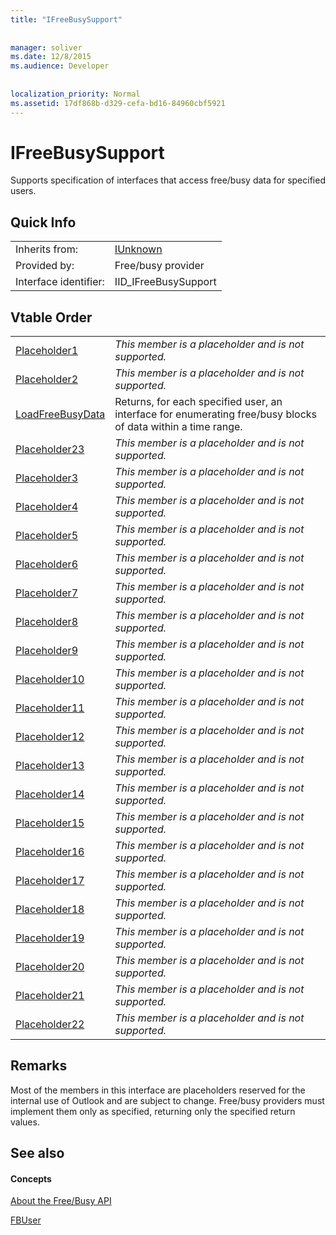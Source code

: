 ```yaml
---
title: "IFreeBusySupport"
 
 
manager: soliver
ms.date: 12/8/2015
ms.audience: Developer
 
 
localization_priority: Normal
ms.assetid: 17df868b-d329-cefa-bd16-84960cbf5921
---
```


# IFreeBusySupport

Supports specification of interfaces that access free/busy data for specified users. 
  
## Quick Info

|||
|:-----|:-----|
|Inherits from:  <br/> |[IUnknown](http://msdn.microsoft.com/library/33f1d79a-33fc-4ce5-a372-e08bda378332%28Office.15%29.aspx) <br/> |
|Provided by:  <br/> |Free/busy provider  <br/> |
|Interface identifier:  <br/> |IID_IFreeBusySupport  <br/> |
   
## Vtable Order

|||
|:-----|:-----|
|[Placeholder1](ifreebusysupport-placeholder1.md) <br/> | *This member is a placeholder and is not supported.*  <br/> |
|[Placeholder2](ifreebusysupport-placeholder2.md) <br/> | *This member is a placeholder and is not supported.*  <br/> |
|[LoadFreeBusyData](ifreebusysupport-loadfreebusydata.md) <br/> |Returns, for each specified user, an interface for enumerating free/busy blocks of data within a time range.  <br/> |
|[Placeholder23](ifreebusysupport-placeholder23.md) <br/> | *This member is a placeholder and is not supported.*  <br/> |
|[Placeholder3](ifreebusysupport-placeholder3.md) <br/> | *This member is a placeholder and is not supported.*  <br/> |
|[Placeholder4](ifreebusysupport-placeholder4.md) <br/> | *This member is a placeholder and is not supported.*  <br/> |
|[Placeholder5](ifreebusysupport-placeholder5.md) <br/> | *This member is a placeholder and is not supported.*  <br/> |
|[Placeholder6](ifreebusysupport-placeholder6.md) <br/> | *This member is a placeholder and is not supported.*  <br/> |
|[Placeholder7](ifreebusysupport-placeholder7.md) <br/> | *This member is a placeholder and is not supported.*  <br/> |
|[Placeholder8](ifreebusysupport-placeholder8.md) <br/> | *This member is a placeholder and is not supported.*  <br/> |
|[Placeholder9](ifreebusysupport-placeholder9.md) <br/> | *This member is a placeholder and is not supported.*  <br/> |
|[Placeholder10](ifreebusysupport-placeholder10.md) <br/> | *This member is a placeholder and is not supported.*  <br/> |
|[Placeholder11](ifreebusysupport-placeholder11.md) <br/> | *This member is a placeholder and is not supported.*  <br/> |
|[Placeholder12](ifreebusysupport-placeholder12.md) <br/> | *This member is a placeholder and is not supported.*  <br/> |
|[Placeholder13](ifreebusysupport-placeholder13.md) <br/> | *This member is a placeholder and is not supported.*  <br/> |
|[Placeholder14](ifreebusysupport-placeholder14.md) <br/> | *This member is a placeholder and is not supported.*  <br/> |
|[Placeholder15](ifreebusysupport-placeholder15.md) <br/> | *This member is a placeholder and is not supported.*  <br/> |
|[Placeholder16](ifreebusysupport-placeholder16.md) <br/> | *This member is a placeholder and is not supported.*  <br/> |
|[Placeholder17](ifreebusysupport-placeholder17.md) <br/> | *This member is a placeholder and is not supported.*  <br/> |
|[Placeholder18](ifreebusysupport-placeholder18.md) <br/> | *This member is a placeholder and is not supported.*  <br/> |
|[Placeholder19](ifreebusysupport-placeholder19.md) <br/> | *This member is a placeholder and is not supported.*  <br/> |
|[Placeholder20](ifreebusysupport-placeholder20.md) <br/> | *This member is a placeholder and is not supported.*  <br/> |
|[Placeholder21](ifreebusysupport-placeholder21.md) <br/> | *This member is a placeholder and is not supported.*  <br/> |
|[Placeholder22](ifreebusysupport-placeholder22.md) <br/> | *This member is a placeholder and is not supported.*  <br/> |
   
## Remarks

Most of the members in this interface are placeholders reserved for the internal use of Outlook and are subject to change. Free/busy providers must implement them only as specified, returning only the specified return values.
  
## See also

#### Concepts

[About the Free/Busy API](about-the-free-busy-api.md)
  
[FBUser](fbuser.md)


